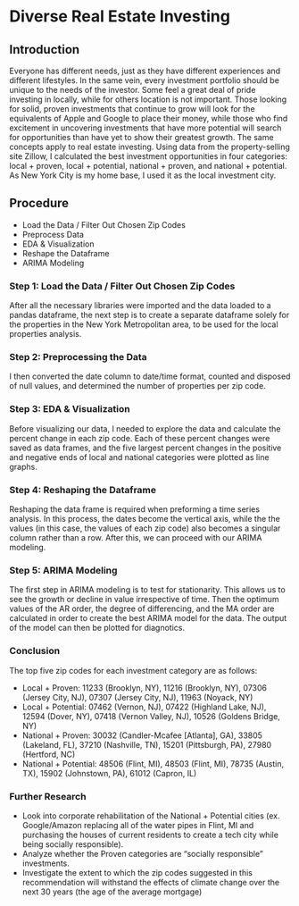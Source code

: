 
# Diverse Real Estate Investing

## Introduction

Everyone has different needs, just as they have different experiences and different lifestyles. In the same vein, every investment portfolio should be unique to the needs of the investor. Some feel a great deal of pride investing in locally, while for others location is not important. Those looking for solid, proven investments that continue to grow will look for the equivalents of Apple and Google to place their money, while those who find excitement in uncovering investments that have more potential will search for opportunities than have yet to show their greatest growth.
The same concepts apply to real estate investing.
Using data from the property-selling site Zillow, I calculated the best investment opportunities in four categories: local + proven, local + potential, national + proven, and national + potential. As New York City is my home base, I used it as the local investment city.

## Procedure

* Load the Data / Filter Out Chosen Zip Codes
* Preprocess Data
* EDA & Visualization
* Reshape the Dataframe
* ARIMA Modeling

### Step 1: Load the Data / Filter Out Chosen Zip Codes
After all the necessary libraries were imported and the data loaded to a pandas dataframe, the next step is to create a separate dataframe solely for the properties in the New York Metropolitan area, to be used for the local properties analysis.

### Step 2: Preprocessing the Data
I then converted the date column to  date/time format, counted and disposed of null values, and determined the number of properties per zip code.

### Step 3: EDA & Visualization
Before visualizing our data, I needed to explore the data and calculate the percent change in each zip code. Each of these percent changes were saved as data frames, and the five largest percent changes in the positive and negative ends of local and national categories were plotted as line graphs.

### Step 4: Reshaping the Dataframe
Reshaping the data frame is required when preforming a time series analysis. In this process, the dates become the vertical axis, while the the values (in this case, the values of each zip code) also becomes a singular column rather than a row. After this, we can proceed with our ARIMA modeling.

### Step 5: ARIMA Modeling
The first step in ARIMA modeling is to test for stationarity. This allows us to see the growth or decline in value irrespective of time. Then the optimum values of the AR order, the degree of differencing, and the MA order are calculated in order to create the best ARIMA model for the data. The output of the model can then be plotted for diagnotics. 

### Conclusion
The top five zip codes for each investment category are as follows:

* Local + Proven: 11233 (Brooklyn, NY), 11216 (Brooklyn, NY), 07306 (Jersey City, NJ), 07307 (Jersey City, NJ), 11963 (Noyack, NY)
* Local + Potential: 07462 (Vernon, NJ), 07422 (Highland Lake, NJ), 12594 (Dover, NY), 07418 (Vernon Valley, NJ), 10526 (Goldens Bridge, NY)
* National + Proven: 30032 (Candler-Mcafee [Atlanta], GA), 33805 (Lakeland, FL), 37210 (Nashville, TN), 15201 (Pittsburgh, PA), 27980 (Hertford, NC)
* National + Potential: 48506 (Flint, MI), 48503 (Flint, MI), 78735 (Austin, TX), 15902 (Johnstown, PA), 61012 (Capron, IL)

### Further Research
* Look into corporate rehabilitation of the National + Potential cities (ex. Google/Amazon replacing all of the water pipes in Flint, MI and purchasing the houses of current residents to create a tech city while being socially responsible).
* Analyze whether the Proven categories are “socially responsible” investments.
* Investigate the extent to which the zip codes suggested in this recommendation will withstand the effects of climate change over the next 30 years (the age of the average mortgage)